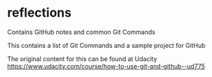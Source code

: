 # reflections
Contains GitHub notes and common Git Commands 

This contains a list of Git Commands and a sample project for GitHub

The original content for this can be found at Udacity
https://www.udacity.com/course/how-to-use-git-and-github--ud775
